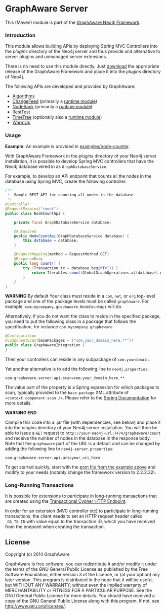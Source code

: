GraphAware Server
=================

This (Maven) module is part of the [GraphAware Neo4j Framework](https://github.com/graphaware/neo4j-framework).

### Introduction

This module allows building APIs by deploying Spring MVC Controllers into the _plugins_ directory of the Neo4j server and thus provide
and alternative to server plugins and unmanaged server extensions.

There is no need to use this module directly. Just [download](http://graphaware.com/downloads) the appropriate release
of the GraphAware Framework and place it into the _plugins_ directory of Neo4j.

The following APIs are developed and provided by GraphAware:
* [Algorithms](https://github.com/graphaware/neo4j-algorithms)
* [ChangeFeed](https://github.com/graphaware/neo4j-changefeed) (primarily a [runtime module](../runtime))
* [NodeRank](https://github.com/graphaware/neo4j-noderank) (primarily a [runtime module](../runtime))
* [RestTest](https://github.com/graphaware/neo4j-resttest)
* [TimeTree](https://github.com/graphaware/neo4j-timetree) (optionally also a [runtime module](../runtime))
* [WarmUp](https://github.com/graphaware/neo4j-warmup)


### Usage

**Example:** An example is provided in [examples/node-counter](../examples/node-counter).

With GraphAware Framework in the _plugins_ directory of your Neo4j server installation, it is possible to develop Spring
MVC controllers that have the Neo4j database wired in as `GraphDatabaseService`.

For example, to develop an API endpoint that counts all the nodes in the database using Spring MVC, create the following
controller:

```java
/**
 *  Sample REST API for counting all nodes in the database.
 */
@Controller
@RequestMapping("count")
public class NodeCountApi {

    private final GraphDatabaseService database;

    @Autowired
    public NodeCountApi(GraphDatabaseService database) {
        this.database = database;
    }

    @RequestMapping(method = RequestMethod.GET)
    @ResponseBody
    public long count() {
        try (Transaction tx = database.beginTx()) {
            return Iterables.count(GlobalGraphOperations.at(database).getAllNodes());
        }
    }
}
```

**WARNING** By default Your class must reside in a `com`, `net`, or `org` top-level
package and one of the package levels must be called `graphaware`. For example, `com.mycompany.graphaware.NodeCountApi`
will do.

Alternatively, if you do not want the class to reside in the specified package, you need to put the following
class in a package that follows the specification, for instance `com.mycompany.graphaware`:

```java
@Configuration
@ComponentScan(basePackages = {"com.your_domain_here.**"})
public class GraphAwareIntegration {
}
```

Then your controllers can reside in any subpackage of `com.yourdomain`.

Yet another alternative is to add the following line to `neo4j.properties`:
```
com.graphaware.server.api.scan=com.your_domain_here.**
```

The value part of the property is a Spring expression for which packages to scan, typically provided to the `base-package` XML attribute of `<context:component-scan />`. Please refer to the [Spring Documentation](http://docs.spring.io/spring/docs/current/spring-framework-reference/htmlsingle/#beans-java-instantiating-container-scan) for more details.

**WARNING END**

Compile this code into a .jar file (with dependencies, see below) and place it into the _plugins_ directory of your
Neo4j server installation. You will then be able to issue a `GET` request to `http://your-neo4j-url:7474/graphaware/count`
and receive the number of nodes in the database in the response body. Note that the `graphaware` part of the URL is a default
and can be changed by adding the following line  to `neo4j-server.properties`:
```
com.graphaware.server.api.uri=your_uri_here
```

To get started quickly, start with the [pom file from the example above](https://github.com/graphaware/neo4j-framework/blob/master/examples/node-counter/pom.xml) and modify to your needs (notably change the framework version to 2.2.2.32).

### Long-Running Transactions

It is possible for extensions to participate in long-running transactions that are created using the [Transactional Cypher HTTP Endpoint](http://neo4j.com/docs/stable/rest-api-transactional.html).

In order for an extension (MVC controller etc) to participate in long-running transactions, the client needs to set an HTTP request header
called `_GA_TX_ID` with value equal to the transaction ID, which you have received from the endpoint when creating the transaction.

License
-------

Copyright (c) 2014 GraphAware

GraphAware is free software: you can redistribute it and/or modify it under the terms of the GNU General Public License
as published by the Free Software Foundation, either version 3 of the License, or (at your option) any later version.
This program is distributed in the hope that it will be useful, but WITHOUT ANY WARRANTY; without even the implied
warranty of MERCHANTABILITY or FITNESS FOR A PARTICULAR PURPOSE. See the GNU General Public License for more details.
You should have received a copy of the GNU General Public License along with this program.
If not, see <http://www.gnu.org/licenses/>.
